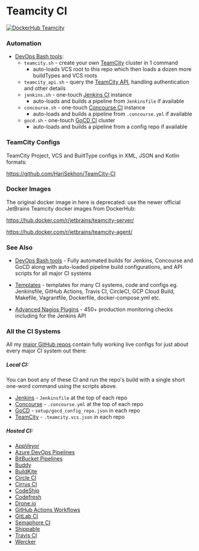 # Teamcity CI

[![DockerHub Teamcity](https://img.shields.io/badge/DockerHub-harisekhon%2Fteamcity-blue)](https://hub.docker.com/repository/docker/harisekhon/teamcity)

### Automation

- [DevOps Bash tools](https://github.com/HariSekhon/DevOps-Bash-tools):
  - `teamcity.sh` - create your own [TeamCity](https://www.jetbrains.com/teamcity/) cluster in 1 command
    - auto-loads VCS root to this repo which then loads a dozen more buildTypes and VCS roots
  - `teamcity_api.sh` - query the [TeamCity API](https://www.jetbrains.com/help/teamcity/rest-api.html), handling authentication and other details
  - `jenkins.sh` - one-touch [Jenkins CI](https://jenkins.io/) instance
     - auto-loads and builds a pipeline from `Jenkinsfile` if available
  - `concourse.sh` - one-touch [Concourse CI](https://concourse-ci.org/) instance
    - auto-loads and builds a pipeline from `.concourse.yml` if available
  - `gocd.sh` - one-touch [GoCD CI](https://www.gocd.org/) cluster
    - auto-loads and builds a pipeline from a config repo if available


### TeamCity Configs

TeamCity Project, VCS and BuiltType configs in XML, JSON and Kotlin formats:

https://github.com/HariSekhon/TeamCity-CI


### Docker Images

The original docker image in here is deprecated: use the newer official JetBrains Teamcity docker images from DockerHub:

https://hub.docker.com/r/jetbrains/teamcity-server/

https://hub.docker.com/r/jetbrains/teamcity-agent/


### See Also

- [DevOps Bash tools](https://github.com/HariSekhon/DevOps-Bash-tools) - Fully automated builds for Jenkins, Concourse and GoCD along with auto-loaded pipeline build configurations, and API scripts for all major CI systems

- [Templates](https://github.com/HariSekhon/Templates) - templates for many CI systems, code and configs eg. Jenkinsfile, GitHub Actions, Travis CI, CircleCI, GCP Cloud Build, Makefile, Vagrantfile, Dockerfile, docker-compose.yml etc.

- [Advanced Nagios Plugins](https://github.com/HariSekhon/Nagios-Plugins) - 450+ production monitoring checks including for the Jenkins API


### All the CI Systems

All my [major GitHub repos](https://github.com/HariSekhon) contain fully working live configs for just about every major CI system out there:

##### Local CI:

You can boot any of these CI and run the repo's build with a single short one-word command using the scripts above.

- [Jenkins](https://www.jenkins.io/) - `Jenkinsfile` at the top of each repo
- [Concourse](https://concourse-ci.org/) - `.concourse.yml` at the top of each repo
- [GoCD](https://www.gocd.org/) - `setup/gocd_config_repo.json` in each repo
- [TeamCity](https://www.jetbrains.com/teamcity/) - `.teamcity.vcs.json` in each repo

##### Hosted CI:

- [AppVeyor](https://www.appveyor.com/)
- [Azure DevOps Pipelines](https://dev.azure.com/)
- [BitBucket Pipelines](https://bitbucket.org/product/features/pipelines)
- [Buddy](https://buddy.works/)
- [BuildKite](https://buildkite.com/)
- [Circle CI](https://circleci.com/)
- [Cirrus CI](https://cirrus-ci.org/)
- [CodeShip](https://codeship.com/)
- [Codefresh](https://codefresh.io/)
- [Drone.io](https://drone.io/)
- [GitHub Actions Workflows](https://github.com/features/actions)
- [GitLab CI](https://docs.gitlab.com/ee/ci/)
- [Semaphore CI](https://semaphoreci.com/)
- [Shippable](https://www.shippable.com/)
- [Travis CI](https://travis-ci.org/)
- [Wercker](https://app.wercker.com/)
